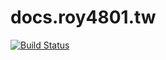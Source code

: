 # docs.roy4801.tw
[![Build Status](https://travis-ci.org/roy4801/docs.roy4801.tw.svg?branch=master)](https://travis-ci.org/roy4801/docs.roy4801.tw)